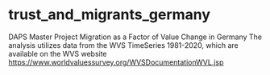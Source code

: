 # trust_and_migrants_germany
DAPS Master Project Migration as a Factor of Value Change in Germany 
The analysis utilizes data from the WVS TimeSeries 1981-2020, which are available on the WVS website https://www.worldvaluessurvey.org/WVSDocumentationWVL.jsp
